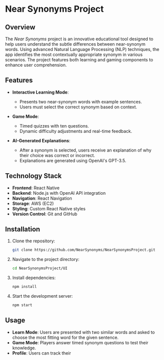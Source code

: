 # Near Synonyms Project

## Overview

The _Near Synonyms_ project is an innovative educational tool designed to help users understand the subtle differences between near-synonym words. Using advanced Natural Language Processing (NLP) techniques, the app identifies the most contextually appropriate synonym in various scenarios. The project features both learning and gaming components to enhance user comprehension.

## Features

- **Interactive Learning Mode**:

  - Presents two near-synonym words with example sentences.
  - Users must select the correct synonym based on context.

- **Game Mode**:

  - Timed quizzes with ten questions.
  - Dynamic difficulty adjustments and real-time feedback.

- **AI-Generated Explanations**:
  - After a synonym is selected, users receive an explanation of why their choice was correct or incorrect.
  - Explanations are generated using OpenAI's GPT-3.5.

## Technology Stack

- **Frontend**: React Native
- **Backend**: Node.js with OpenAI API integration
- **Navigation**: React Navigation
- **Storage**: AWS (EC2)
- **Styling**: Custom React Native styles
- **Version Control**: Git and GitHub

## Installation

1. Clone the repository:

   ```bash
   git clone https://github.com/NearSynonyms/NearSynonymsProject.git
   ```

2. Navigate to the project directory:

   ```bash
   cd NearSynonymsProject/UI
   ```

3. Install dependencies:

   ```bash
   npm install
   ```

4. Start the development server:

   ```bash
   npm start
   ```

## Usage

- **Learn Mode**: Users are presented with two similar words and asked to choose the most fitting word for the given sentence.
- **Game Mode**: Players answer timed synonym questions to test their knowledge.
- **Profile**: Users can track their
